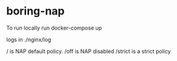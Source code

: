 # boring-nap

To run locally run docker-compose up 

logs in ./nginx/log

/ is NAP default policy.
/off is NAP disabled
/strict is a strict policy
